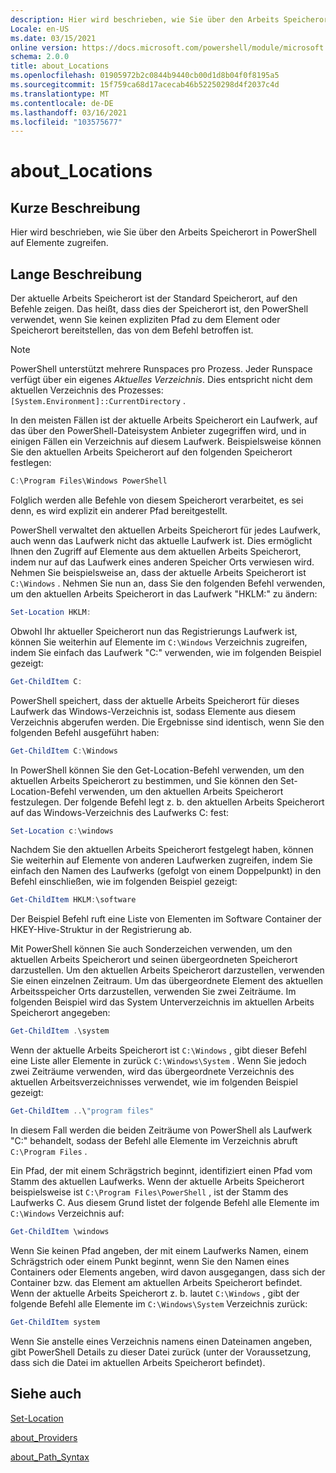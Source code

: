 ```yaml
---
description: Hier wird beschrieben, wie Sie über den Arbeits Speicherort in PowerShell auf Elemente zugreifen.
Locale: en-US
ms.date: 03/15/2021
online version: https://docs.microsoft.com/powershell/module/microsoft.powershell.core/about/about_locations?view=powershell-5.1&WT.mc_id=ps-gethelp
schema: 2.0.0
title: about_Locations
ms.openlocfilehash: 01905972b2c0844b9440cb00d1d8b04f0f8195a5
ms.sourcegitcommit: 15f759ca68d17acecab46b52250298d4f2037c4d
ms.translationtype: MT
ms.contentlocale: de-DE
ms.lasthandoff: 03/16/2021
ms.locfileid: "103575677"
---
```

# <a name="about_locations"></a>about_Locations

## <a name="short-description"></a>Kurze Beschreibung
Hier wird beschrieben, wie Sie über den Arbeits Speicherort in PowerShell auf Elemente zugreifen.

## <a name="long-description"></a>Lange Beschreibung

Der aktuelle Arbeits Speicherort ist der Standard Speicherort, auf den Befehle zeigen.
Das heißt, dass dies der Speicherort ist, den PowerShell verwendet, wenn Sie keinen expliziten Pfad zu dem Element oder Speicherort bereitstellen, das von dem Befehl betroffen ist.

> [!NOTE]
> PowerShell unterstützt mehrere Runspaces pro Prozess. Jeder Runspace verfügt über ein eigenes _Aktuelles Verzeichnis_. Dies entspricht nicht dem aktuellen Verzeichnis des Prozesses: `[System.Environment]::CurrentDirectory` .

In den meisten Fällen ist der aktuelle Arbeits Speicherort ein Laufwerk, auf das über den PowerShell-Dateisystem Anbieter zugegriffen wird, und in einigen Fällen ein Verzeichnis auf diesem Laufwerk.
Beispielsweise können Sie den aktuellen Arbeits Speicherort auf den folgenden Speicherort festlegen:

```powershell
C:\Program Files\Windows PowerShell
```

Folglich werden alle Befehle von diesem Speicherort verarbeitet, es sei denn, es wird explizit ein anderer Pfad bereitgestellt.

PowerShell verwaltet den aktuellen Arbeits Speicherort für jedes Laufwerk, auch wenn das Laufwerk nicht das aktuelle Laufwerk ist. Dies ermöglicht Ihnen den Zugriff auf Elemente aus dem aktuellen Arbeits Speicherort, indem nur auf das Laufwerk eines anderen Speicher Orts verwiesen wird.
Nehmen Sie beispielsweise an, dass der aktuelle Arbeits Speicherort ist `C:\Windows` . Nehmen Sie nun an, dass Sie den folgenden Befehl verwenden, um den aktuellen Arbeits Speicherort in das Laufwerk "HKLM:" zu ändern:

```powershell
Set-Location HKLM:
```

Obwohl Ihr aktueller Speicherort nun das Registrierungs Laufwerk ist, können Sie weiterhin auf Elemente im `C:\Windows` Verzeichnis zugreifen, indem Sie einfach das Laufwerk "C:" verwenden, wie im folgenden Beispiel gezeigt:

```powershell
Get-ChildItem C:
```

PowerShell speichert, dass der aktuelle Arbeits Speicherort für dieses Laufwerk das Windows-Verzeichnis ist, sodass Elemente aus diesem Verzeichnis abgerufen werden. Die Ergebnisse sind identisch, wenn Sie den folgenden Befehl ausgeführt haben:

```powershell
Get-ChildItem C:\Windows
```

In PowerShell können Sie den Get-Location-Befehl verwenden, um den aktuellen Arbeits Speicherort zu bestimmen, und Sie können den Set-Location-Befehl verwenden, um den aktuellen Arbeits Speicherort festzulegen. Der folgende Befehl legt z. b. den aktuellen Arbeits Speicherort auf das Windows-Verzeichnis des Laufwerks C: fest:

```powershell
Set-Location c:\windows
```

Nachdem Sie den aktuellen Arbeits Speicherort festgelegt haben, können Sie weiterhin auf Elemente von anderen Laufwerken zugreifen, indem Sie einfach den Namen des Laufwerks (gefolgt von einem Doppelpunkt) in den Befehl einschließen, wie im folgenden Beispiel gezeigt:

```powershell
Get-ChildItem HKLM:\software
```

Der Beispiel Befehl ruft eine Liste von Elementen im Software Container der HKEY-Hive-Struktur in der Registrierung ab.

Mit PowerShell können Sie auch Sonderzeichen verwenden, um den aktuellen Arbeits Speicherort und seinen übergeordneten Speicherort darzustellen. Um den aktuellen Arbeits Speicherort darzustellen, verwenden Sie einen einzelnen Zeitraum. Um das übergeordnete Element des aktuellen Arbeitsspeicher Orts darzustellen, verwenden Sie zwei Zeiträume. Im folgenden Beispiel wird das System Unterverzeichnis im aktuellen Arbeits Speicherort angegeben:

```powershell
Get-ChildItem .\system
```

Wenn der aktuelle Arbeits Speicherort ist `C:\Windows` , gibt dieser Befehl eine Liste aller Elemente in zurück `C:\Windows\System` . Wenn Sie jedoch zwei Zeiträume verwenden, wird das übergeordnete Verzeichnis des aktuellen Arbeitsverzeichnisses verwendet, wie im folgenden Beispiel gezeigt:

```powershell
Get-ChildItem ..\"program files"
```

In diesem Fall werden die beiden Zeiträume von PowerShell als Laufwerk "C:" behandelt, sodass der Befehl alle Elemente im Verzeichnis abruft `C:\Program Files` .

Ein Pfad, der mit einem Schrägstrich beginnt, identifiziert einen Pfad vom Stamm des aktuellen Laufwerks. Wenn der aktuelle Arbeits Speicherort beispielsweise ist `C:\Program Files\PowerShell` , ist der Stamm des Laufwerks C. Aus diesem Grund listet der folgende Befehl alle Elemente im `C:\Windows` Verzeichnis auf:

```powershell
Get-ChildItem \windows
```

Wenn Sie keinen Pfad angeben, der mit einem Laufwerks Namen, einem Schrägstrich oder einem Punkt beginnt, wenn Sie den Namen eines Containers oder Elements angeben, wird davon ausgegangen, dass sich der Container bzw. das Element am aktuellen Arbeits Speicherort befindet. Wenn der aktuelle Arbeits Speicherort z. b. lautet `C:\Windows` , gibt der folgende Befehl alle Elemente im `C:\Windows\System` Verzeichnis zurück:

```powershell
Get-ChildItem system
```

Wenn Sie anstelle eines Verzeichnis namens einen Dateinamen angeben, gibt PowerShell Details zu dieser Datei zurück (unter der Voraussetzung, dass sich die Datei im aktuellen Arbeits Speicherort befindet).

## <a name="see-also"></a>Siehe auch

[Set-Location](xref:Microsoft.PowerShell.Management.Set-Location)

[about_Providers](about_Providers.md)

[about_Path_Syntax](about_Path_Syntax.md)
